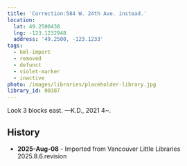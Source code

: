 ```yaml
---
title: 'Correction:584 W. 24th Ave. instead.'
location:
  lat: 49.2500438
  lng: -123.1232948
  address: '49.2500, -123.1233'
tags:
  - kml-import
  - removed
  - defunct
  - violet-marker
  - inactive
photo: /images/libraries/placeholder-library.jpg
library_id: 00387
---
```

Look 3 blocks east.
—K.D., 2021 4~.

## History
- **2025-Aug-08** - Imported from Vancouver Little Libraries 2025.8.6.revision

